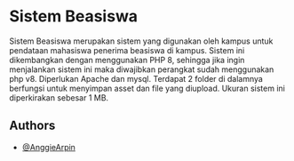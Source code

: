# Sistem Beasiswa

Sistem Beasiswa merupakan sistem yang digunakan oleh kampus untuk pendataan mahasiswa penerima beasiswa di kampus. Sistem ini dikembangkan dengan menggunakan PHP 8, sehingga jika ingin menjalankan sistem ini maka diwajibkan perangkat sudah menggunakan php v8. Diperlukan Apache dan mysql. Terdapat 2 folder di dalamnya berfungsi untuk menyimpan asset dan file yang diupload. Ukuran sistem ini diperkirakan sebesar 1 MB.

## Authors

- [@AnggieArpin](https://github.com/Arpin2286)
